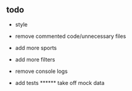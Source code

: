## todo
* style

* remove commented code/unnecessary files
* add more sports
* add more filters
* remove console logs
* add tests
****** take off mock data 